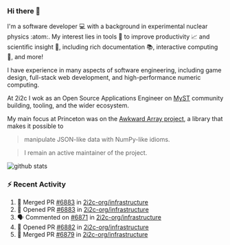 ### Hi there 👋 

I'm a software developer 💻 with a background in experimental nuclear physics :atom:. My interest lies in tools :wrench: to improve productivity :chart_with_upwards_trend: and scientific insight :telescope:, including rich documentation 📚, interactive computing 🧮, and more! 

I have experience in many aspects of software engineering, including game design, full-stack web development, and high-performance numeric computing. 

At 2i2c I wok as an Open Source Applications Engineer on [MyST](https://github.com/jupyter-book/mystmd) community building, tooling, and the wider ecosystem. 

My main focus at Princeton was on the [Awkward Array project](awkward-array.org/), a library that makes it possible to 
> manipulate JSON-like data with NumPy-like idioms.

> I remain an active maintainer of the project. 

![github stats](https://github-readme-stats.vercel.app/api?username=agoose77&show_icons=true&hide_rank=true&hide_title=true&bg_color=30,e76445,904e95&text_color=efe3ec&icon_color=efe3ec)
<!--
**agoose77/agoose77** is a ✨ _special_ ✨ repository because its `README.md` (this file) appears on your GitHub profile.

Here are some ideas to get you started:

- 🔭 I’m currently working on ...
- 🌱 I’m currently learning ...
- 👯 I’m looking to collaborate on ...
- 🤔 I’m looking for help with ...
- 💬 Ask me about ...
- 📫 How to reach me: ...
- 😄 Pronouns: ...
- ⚡ Fun fact: ...
-->

### :zap: Recent Activity

<!--START_SECTION:activity-->
1. 🎉 Merged PR [#6883](https://github.com/2i2c-org/infrastructure/pull/6883) in [2i2c-org/infrastructure](https://github.com/2i2c-org/infrastructure)
2. 💪 Opened PR [#6883](https://github.com/2i2c-org/infrastructure/pull/6883) in [2i2c-org/infrastructure](https://github.com/2i2c-org/infrastructure)
3. 🗣 Commented on [#6871](https://github.com/2i2c-org/infrastructure/pull/6871#issuecomment-3363531065) in [2i2c-org/infrastructure](https://github.com/2i2c-org/infrastructure)
4. 💪 Opened PR [#6882](https://github.com/2i2c-org/infrastructure/pull/6882) in [2i2c-org/infrastructure](https://github.com/2i2c-org/infrastructure)
5. 🎉 Merged PR [#6879](https://github.com/2i2c-org/infrastructure/pull/6879) in [2i2c-org/infrastructure](https://github.com/2i2c-org/infrastructure)
<!--END_SECTION:activity-->
